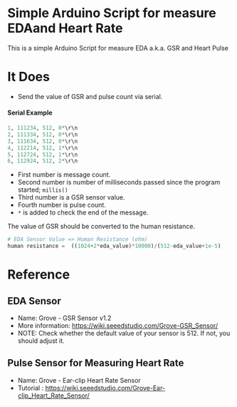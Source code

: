 # Simple Arduino Script for measure EDAand Heart Rate
This is a simple Arduino Script for measure EDA a.k.a. GSR and Heart Pulse
<!-- 
![image](/photo.jpg)
- RED -> 5V
- BLACK -> Ground
- Bronw -> A0
- Purple -> A1

!! this photo will be  -->

# It Does
- Send the value of GSR and pulse count via serial. 

#### Serial Example
```python
1, 111234, 512, 0*\r\n
2, 111334, 512, 0*\r\n
3, 111634, 512, 0*\r\n
4, 112214, 512, 1*\r\n
5, 112724, 512, 1*\r\n
6, 112924, 512, 2*\r\n
```

- First number is message count.
- Second number is number of milliseconds passed since the program started; `millis()`
- Third number is a GSR sensor value.
- Fourth number is pulse count.
- `*` is added to check the end of the message.


The value of GSR should be converted to the human resistance.

```python
# EDA Sensor Value => Human Resistance (ohm)
human resistance =  ((1024+2*eda_value)*10000)/(512-eda_value+1e-5)
```


# Reference

## EDA Sensor
- Name: Grove - GSR Sensor v1.2
- More information:  https://wiki.seeedstudio.com/Grove-GSR_Sensor/
- NOTE: Check whether the default value of your sensor is 512. If not, you should adjust it.


## Pulse Sensor for Measuring Heart Rate
- Name: Grove - Ear-clip Heart Rate Sensor
- Tutorial : https://wiki.seeedstudio.com/Grove-Ear-clip_Heart_Rate_Sensor/


